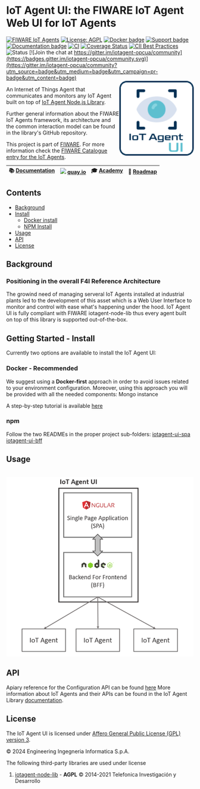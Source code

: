 # IoT Agent UI: the FIWARE IoT Agent Web UI for IoT Agents

[![FIWARE IoT Agents](https://nexus.lab.fiware.org/static/badges/chapters/iot-agents.svg)](https://www.fiware.org/developers/catalogue/)
[![License: AGPL](https://img.shields.io/badge/License-AGPL_v3-blue.svg)](https://opensource.org/licenses/AGPL-3.0)
[![Docker badge](https://img.shields.io/badge/quay.io-fiware%2Fiotagent--opcua-grey?logo=red%20hat&labelColor=EE0000)](https://quay.io/repository/fiware/iotagent-opcua)
[![Support badge](https://img.shields.io/badge/support-stackoverflow-orange)](https://stackoverflow.com/questions/tagged/fiware+iot)<br/>
[![Documentation badge](https://img.shields.io/readthedocs/iotagent-opcua.svg)](https://iotagent-opcua.rtfd.io/)
[![CI](https://github.com/Engineering-Research-and-Development/iotagent-opcua/workflows/CI/badge.svg)](https://github.com/Engineering-Research-and-Development/iotagent-opcua/actions?query=workflow%3ACI)
[![Coverage Status](https://coveralls.io/repos/github/Engineering-Research-and-Development/iotagent-opcua/badge.svg?branch=main)](https://coveralls.io/github/Engineering-Research-and-Development/iotagent-opcua?branch=main)
[![CII Best Practices](https://bestpractices.coreinfrastructure.org/projects/4612/badge)](https://bestpractices.coreinfrastructure.org/projects/4612)
![Status](https://nexus.lab.fiware.org/static/badges/statuses/incubating.svg)
[![Join the chat at https://gitter.im/iotagent-opcua/community](https://badges.gitter.im/iotagent-opcua/community.svg)](https://gitter.im/iotagent-opcua/community?utm_source=badge&utm_medium=badge&utm_campaign=pr-badge&utm_content=badge)
<br/> <img align="right" width="200" src="./docs/images/logo.png" />

An Internet of Things Agent that communicates and monitors any IoT Agent built on top of [IoT Agent Node.js Library](https://github.com/telefonicaid/iotagent-node-lib).

Further general
information about the FIWARE IoT Agents framework, its architecture and the common interaction model can be found in the
library's GitHub repository.

This project is part of [FIWARE](https://www.fiware.org/). For more information check the
[FIWARE Catalogue entry for the IoT Agents](https://github.com/Fiware/catalogue/tree/main/iot-agents).

| :books: [Documentation](https://iotagent-opcua.rtfd.io) | <img style="height:1em" src="https://quay.io/static/img/quay_favicon.png"/> [quay.io](https://quay.io/repository/fiware/iotagent-opcua) | :mortar_board: [Academy](https://fiware-academy.readthedocs.io/en/latest/iot-agents/idas) | :dart: [Roadmap](https://github.com/Engineering-Research-and-Development/iotagent-opcua/blob/main/roadmap.md) |
| ------------------------------------------------------- | --------------------------------------------------------------------------------------------------------------------------------------- | ----------------------------------------------------------------------------------------- | --------------------------------------------------------------------------------------------------------------- |


## Contents

-   [Background](#background)
-   [Install](#getting-started---install)
    -   [Docker install](#docker---recommended)
    -   [NPM Install](#npm)
-   [Usage](#usage)
-   [API](#api)
-   [License](#license)

## Background

### Positioning in the overall F4I Reference Architecture

The growind need of managing serveral IoT Agents installed at industrial plants led to the development of this asset which is a Web User Interface to monitor and control with ease what's happening under the hood. IoT Agent UI is fully compliant with FIWARE iotagent-node-lib thus every agent built on top of this library is supported out-of-the-box. 

## Getting Started - Install

Currently two options are available to install the IoT Agent UI:

### Docker - Recommended

We suggest using a **Docker-first** approach in order to avoid issues related to your environment configuration.
Moreover, using this approach you will be provided with all the needed components: Mongo instance

A step-by-step tutorial is available
[here](https://github.com/Engineering-Research-and-Development/iotagent-ui/blob/main/docs/iot_agent_ui_tutorial.md)

### npm

Follow the two READMEs in the proper project sub-folders:
[iotagent-ui-spa](https://github.com/Engineering-Research-and-Development/iotagent-ui/blob/main/iotagent-ui-spa/README.md) 
[iotagent-ui-bff](https://github.com/Engineering-Research-and-Development/iotagent-ui/blob/main/iotagent-ui-bff/README.md) 

## Usage

<br/> <img width="600" src="./docs/images/diagram.png" />

## API

Apiary reference for the Configuration API can be found
[here](http://docs.telefonicaiotiotagents.apiary.io/#reference/configuration-api) More information about IoT Agents and
their APIs can be found in the IoT Agent Library [documentation](https://iotagent-node-lib.rtfd.io/).

## License

The IoT Agent UI is licensed under [Affero General Public License (GPL) version 3](./LICENSE).

© 2024 Engineering Ingegneria Informatica S.p.A.

The following third-party libraries are used under license

1.  [iotagent-node-lib](https://github.com/telefonicaid/iotagent-node-lib) - **AGPL** © 2014-2021 Telefonica
    Investigación y Desarrollo


